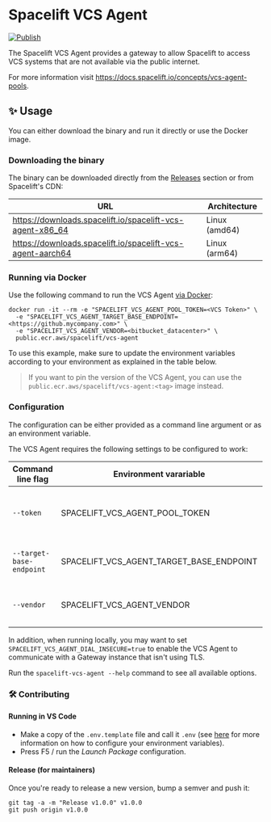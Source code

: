 # Spacelift VCS Agent

[![Publish](https://github.com/spacelift-io/vcs-agent/actions/workflows/deployment.yml/badge.svg?branch=main)](https://github.com/spacelift-io/vcs-agent/actions/workflows/deployment.yml)

The Spacelift VCS Agent provides a gateway to allow Spacelift to access VCS systems
that are not available via the public internet.

For more information visit <https://docs.spacelift.io/concepts/vcs-agent-pools>.

## ✨ Usage

You can either download the binary and run it directly or use the Docker image.

### Downloading the binary

The binary can be downloaded directly from the [Releases](https://github.com/spacelift-io/vcs-agent/releases) section or from Spacelift's CDN:

| URL                                                          | Architecture  |
| ------------------------------------------------------------ | ------------- |
| <https://downloads.spacelift.io/spacelift-vcs-agent-x86_64>  | Linux (amd64) |
| <https://downloads.spacelift.io/spacelift-vcs-agent-aarch64> | Linux (arm64) |

### Running via Docker

Use the following command to run the VCS Agent [via Docker](https://gallery.ecr.aws/spacelift/vcs-agent):

```shell
docker run -it --rm -e "SPACELIFT_VCS_AGENT_POOL_TOKEN=<VCS Token>" \
  -e "SPACELIFT_VCS_AGENT_TARGET_BASE_ENDPOINT=<https://github.mycompany.com>" \
  -e "SPACELIFT_VCS_AGENT_VENDOR=<bitbucket_datacenter>" \
  public.ecr.aws/spacelift/vcs-agent
```

To use this example, make sure to update the environment variables according to your environment as explained in the table below.

> If you want to pin the version of the VCS Agent, you can use the `public.ecr.aws/spacelift/vcs-agent:<tag>` image instead.

### Configuration

The configuration can be either provided as a command line argument or as an environment variable.

The VCS Agent requires the following settings to be configured to work:

| Command line flag        | Environment varariable                   | Description                                                                                                                  |
| ------------------------ | ---------------------------------------- | ---------------------------------------------------------------------------------------------------------------------------- |
| `--token`                | SPACELIFT_VCS_AGENT_POOL_TOKEN           | The token downloaded from Spacelift when creating the pool. You can decode this from base64 to edit the VCS Gateway address. |
| `--target-base-endpoint` | SPACELIFT_VCS_AGENT_TARGET_BASE_ENDPOINT | The base endpoint address for the VCS integration. For example `https://github.mycompany.com`.                               |
| `--vendor`               | SPACELIFT_VCS_AGENT_VENDOR               | The VCS vendor to use. Possible values: `azure_devops`, `bitbucket_datacenter`, `github_enterprise` and `gitlab`.            |

In addition, when running locally, you may want to set `SPACELIFT_VCS_AGENT_DIAL_INSECURE=true`
to enable the VCS Agent to communicate with a Gateway instance that isn't using TLS.

Run the `spacelift-vcs-agent --help` command to see all available options.

### 🛠 Contributing

#### Running in VS Code

- Make a copy of the `.env.template` file and call it `.env` (see [here](#environment-variables)
  for more information on how to configure your environment variables).
- Press F5 / run the _Launch Package_ configuration.
  
#### Release (for maintainers)

Once you're ready to release a new version, bump a semver and push it:

```shell
git tag -a -m "Release v1.0.0" v1.0.0
git push origin v1.0.0
```
